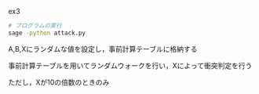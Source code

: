 ex3

```sh
# プログラムの実行
sage -python attack.py
```

A,B,Xにランダムな値を設定し，事前計算テーブルに格納する

事前計算テーブルを用いてランダムウォークを行い，Xによって衝突判定を行う

ただし，Xが10の倍数のときのみ
